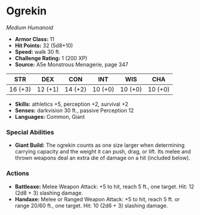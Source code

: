 # Ogrekin

*Medium* *Humanoid*

- **Armor Class:** 11
- **Hit Points:** 32 (5d8+10)
- **Speed:** walk 30 ft.
- **Challenge Rating:** 1 (200 XP)
- **Source:** A5e Monstrous Menagerie, page 347

| STR | DEX | CON | INT | WIS | CHA |
| --- | --- | --- | --- | --- | --- |
| 16 (+3) | 12 (+1) | 14 (+2) | 10 (+0) | 10 (+0) | 10 (+0) |

- **Skills:** athletics +5, perception +2, survival +2
- **Senses:** darkvision 30 ft., passive Perception 12
- **Languages:** Common, Giant

### Special Abilities

- **Giant Build:** The ogrekin counts as one size larger when determining carrying capacity and the weight it can push, drag, or lift. Its melee and thrown weapons deal an extra die of damage on a hit (included below).

### Actions

- **Battleaxe:** Melee Weapon Attack: +5 to hit, reach 5 ft., one target. Hit: 12 (2d8 + 3) slashing damage.
- **Handaxe:** Melee or Ranged Weapon Attack: +5 to hit, reach 5 ft. or range 20/60 ft., one target. Hit: 10 (2d6 + 3) slashing damage.


